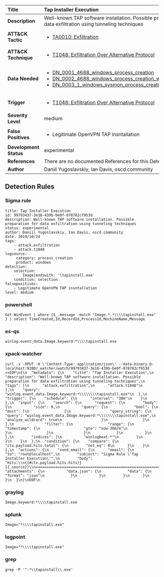 | Title                    | Tap Installer Execution       |
|:-------------------------|:------------------|
| **Description**          | Well-known TAP software installation. Possible preparation for data exfiltration using tunneling techniques |
| **ATT&amp;CK Tactic**    |  <ul><li>[TA0010: Exfiltration](https://attack.mitre.org/tactics/TA0010)</li></ul>  |
| **ATT&amp;CK Technique** | <ul><li>[T1048: Exfiltration Over Alternative Protocol](https://attack.mitre.org/techniques/T1048)</li></ul>  |
| **Data Needed**          | <ul><li>[DN_0001_4688_windows_process_creation](../Data_Needed/DN_0001_4688_windows_process_creation.md)</li><li>[DN_0002_4688_windows_process_creation_with_commandline](../Data_Needed/DN_0002_4688_windows_process_creation_with_commandline.md)</li><li>[DN_0003_1_windows_sysmon_process_creation](../Data_Needed/DN_0003_1_windows_sysmon_process_creation.md)</li></ul>  |
| **Trigger**              | <ul><li>[T1048: Exfiltration Over Alternative Protocol](../Triggers/T1048.md)</li></ul>  |
| **Severity Level**       | medium |
| **False Positives**      | <ul><li>Legitimate OpenVPN TAP insntallation</li></ul>  |
| **Development Status**   | experimental |
| **References**           |  There are no documented References for this Detection Rule yet  |
| **Author**               | Daniil Yugoslavskiy, Ian Davis, oscd.community |


## Detection Rules

### Sigma rule

```
title: Tap Installer Execution
id: 99793437-3e16-439b-be0f-078782cf953d
description: Well-known TAP software installation. Possible preparation for data exfiltration using tunneling techniques
status: experimental
author: Daniil Yugoslavskiy, Ian Davis, oscd.community
date: 2019/10/24
tags:
    - attack.exfiltration
    - attack.t1048
logsource:
     category: process_creation
     product: windows
detection:
    selection:
        Image|endswith: '\tapinstall.exe'
    condition: selection
falsepositives:
    - Legitimate OpenVPN TAP insntallation
level: medium

```





### powershell
    
```
Get-WinEvent | where {$_.message -match "Image.*.*\\\\tapinstall.exe" } | select TimeCreated,Id,RecordId,ProcessId,MachineName,Message
```


### es-qs
    
```
winlog.event_data.Image.keyword:*\\\\tapinstall.exe
```


### xpack-watcher
    
```
curl -s -XPUT -H \'Content-Type: application/json\' --data-binary @- localhost:9200/_watcher/watch/99793437-3e16-439b-be0f-078782cf953d <<EOF\n{\n  "metadata": {\n    "title": "Tap Installer Execution",\n    "description": "Well-known TAP software installation. Possible preparation for data exfiltration using tunneling techniques",\n    "tags": [\n      "attack.exfiltration",\n      "attack.t1048"\n    ],\n    "query": "winlog.event_data.Image.keyword:*\\\\\\\\tapinstall.exe"\n  },\n  "trigger": {\n    "schedule": {\n      "interval": "30m"\n    }\n  },\n  "input": {\n    "search": {\n      "request": {\n        "body": {\n          "size": 0,\n          "query": {\n            "bool": {\n              "must": [\n                {\n                  "query_string": {\n                    "query": "winlog.event_data.Image.keyword:*\\\\\\\\tapinstall.exe",\n                    "analyze_wildcard": true\n                  }\n                }\n              ],\n              "filter": {\n                "range": {\n                  "timestamp": {\n                    "gte": "now-30m/m"\n                  }\n                }\n              }\n            }\n          }\n        },\n        "indices": [\n          "winlogbeat-*"\n        ]\n      }\n    }\n  },\n  "condition": {\n    "compare": {\n      "ctx.payload.hits.total": {\n        "not_eq": 0\n      }\n    }\n  },\n  "actions": {\n    "send_email": {\n      "email": {\n        "to": "root@localhost",\n        "subject": "Sigma Rule \'Tap Installer Execution\'",\n        "body": "Hits:\\n{{#ctx.payload.hits.hits}}{{_source}}\\n================================================================================\\n{{/ctx.payload.hits.hits}}",\n        "attachments": {\n          "data.json": {\n            "data": {\n              "format": "json"\n            }\n          }\n        }\n      }\n    }\n  }\n}\nEOF\n
```


### graylog
    
```
Image.keyword:*\\\\tapinstall.exe
```


### splunk
    
```
Image="*\\\\tapinstall.exe"
```


### logpoint
    
```
Image="*\\\\tapinstall.exe"
```


### grep
    
```
grep -P '^.*\\tapinstall\\.exe'
```



